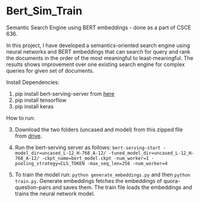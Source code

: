 # Bert_Sim_Train
Semantic Search Engine using BERT embeddings - done as a part of CSCE 636.  

In this project, I have developed a semantics-oriented search engine using neural networks and BERT embeddings that can search for query and rank the documents in the order of the most meaningful to least-meaningful. The results shows improvement over one existing search engine for complex queries for given set of documents.


Install Dependencies:
1. pip install bert-serving-server from [here](https://github.com/hanxiao/bert-as-service)
2. pip install tensorflow
3. pip install keras

How to run:

3. Download the two folders (uncased and model) from this zipped file from [drive](https://drive.google.com/file/d/1qx5lKIJ-F0f-VLexNFybcQvkcgIUQUZr/view?usp=sharing).

4. Run the bert-serving server as follows:
  `bert-serving-start -model_dir=uncased_L-12_H-768_A-12/ -tuned_model_dir=uncased_L-12_H-768_A-12/ -ckpt_name=bert_model.ckpt -num_worker=1 -pooling_strategy=CLS_TOKEN -max_seq_len=256 -num_worker=4`
  
5. To train the model run:
`python generate_embeddings.py` and then `python train.py`. 
Generate embeddings fetches the embeddings of quora-question-pairs and saves them. The train file loads the embeddings and trains the neural network model.
